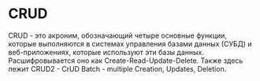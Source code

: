 # CRUD
CRUD - это акроним, обозначающий четыре основные функции, которые выполняются в системах управления базами данных (СУБД) и веб-приложениях, которые используют эти базы данных. Расшифровывается оно как Create-Read-Update-Delete.
Также здесь лежит CRUD2 - CrUD Batch - multiple Creation, Updates, Deletion.
